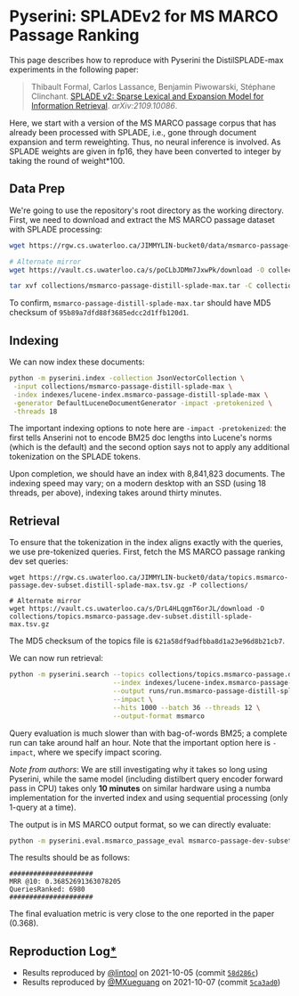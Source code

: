 # Pyserini: SPLADEv2 for MS MARCO Passage Ranking

This page describes how to reproduce with Pyserini the DistilSPLADE-max experiments in the following paper:

> Thibault Formal, Carlos Lassance, Benjamin Piwowarski, Stéphane Clinchant. [SPLADE v2: Sparse Lexical and Expansion Model for Information Retrieval](https://arxiv.org/abs/2109.10086). _arXiv:2109.10086_.

Here, we start with a version of the MS MARCO passage corpus that has already been processed with SPLADE, i.e., gone through document expansion and term reweighting.
Thus, no neural inference is involved. As SPLADE weights are given in fp16, they have been converted to integer by taking the round of weight*100.

## Data Prep

We're going to use the repository's root directory as the working directory.
First, we need to download and extract the MS MARCO passage dataset with SPLADE processing:

```bash
wget https://rgw.cs.uwaterloo.ca/JIMMYLIN-bucket0/data/msmarco-passage-distill-splade-max.tar -P collections/

# Alternate mirror
wget https://vault.cs.uwaterloo.ca/s/poCLbJDMm7JxwPk/download -O collections/msmarco-passage-distill-splade-max.tar

tar xvf collections/msmarco-passage-distill-splade-max.tar -C collections/
```

To confirm, `msmarco-passage-distill-splade-max.tar` should have MD5 checksum of `95b89a7dfd88f3685edcc2d1ffb120d1`.


## Indexing

We can now index these documents:

```bash
python -m pyserini.index -collection JsonVectorCollection \
 -input collections/msmarco-passage-distill-splade-max \
 -index indexes/lucene-index.msmarco-passage-distill-splade-max \
 -generator DefaultLuceneDocumentGenerator -impact -pretokenized \
 -threads 18
```

The important indexing options to note here are `-impact -pretokenized`: the first tells Anserini not to encode BM25 doc lengths into Lucene's norms (which is the default) and the second option says not to apply any additional tokenization on the SPLADE tokens.

Upon completion, we should have an index with 8,841,823 documents.
The indexing speed may vary; on a modern desktop with an SSD (using 18 threads, per above), indexing takes around thirty minutes.


## Retrieval

To ensure that the tokenization in the index aligns exactly with the queries, we use pre-tokenized queries.
First, fetch the MS MARCO passage ranking dev set queries: 

```
wget https://rgw.cs.uwaterloo.ca/JIMMYLIN-bucket0/data/topics.msmarco-passage.dev-subset.distill-splade-max.tsv.gz -P collections/

# Alternate mirror
wget https://vault.cs.uwaterloo.ca/s/DrL4HLqgmT6orJL/download -O collections/topics.msmarco-passage.dev-subset.distill-splade-max.tsv.gz
```

The MD5 checksum of the topics file is `621a58df9adfbba8d1a23e96d8b21cb7`.

We can now run retrieval:

```bash
python -m pyserini.search --topics collections/topics.msmarco-passage.dev-subset.distill-splade-max.tsv.gz \
                          --index indexes/lucene-index.msmarco-passage-distill-splade-max \
                          --output runs/run.msmarco-passage-distill-splade-max.tsv \
                          --impact \
                          --hits 1000 --batch 36 --threads 12 \
                          --output-format msmarco
```

Query evaluation is much slower than with bag-of-words BM25; a complete run can take around half an hour. Note that the important option here is `-impact`, where we specify impact scoring.

*Note from authors*: We are still investigating why it takes so long using Pyserini, while the same model (including distilbert query encoder forward pass in CPU) takes only **10 minutes** on similar hardware using a numba implementation for the inverted index and using sequential processing (only 1-query at a time).

The output is in MS MARCO output format, so we can directly evaluate:

```bash
python -m pyserini.eval.msmarco_passage_eval msmarco-passage-dev-subset runs/run.msmarco-passage-distill-splade-max.tsv
```

The results should be as follows:

```
#####################
MRR @10: 0.36852691363078205
QueriesRanked: 6980
#####################
```

The final evaluation metric is very close to the one reported in the paper (0.368).

## Reproduction Log[*](reproducibility.md)

+ Results reproduced by [@lintool](https://github.com/lintool) on 2021-10-05 (commit [`58d286c`](https://github.com/castorini/pyserini/commit/58d286c3f9fe845e261c271f2a0f514462844d97))
+ Results reproduced by [@MXueguang](https://github.com/MXueguang) on 2021-10-07 (commit [`5ca3ad0`](https://github.com/castorini/pyserini/commit/5ca3ad0d683e174d8d4a0595639141f732cb1705))
